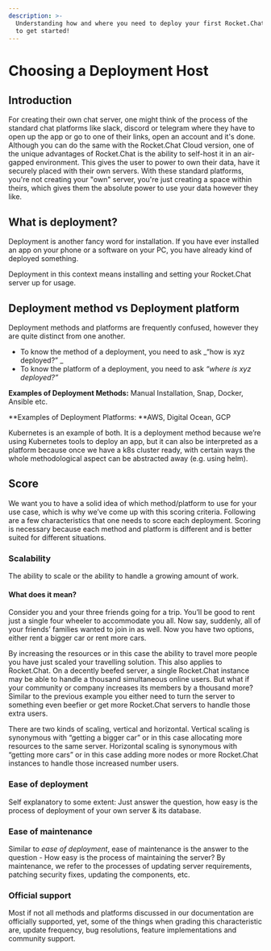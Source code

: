 ```yaml
---
description: >-
  Understanding how and where you need to deploy your first Rocket.Chat instance
  to get started!
---
```


# Choosing a Deployment Host

## Introduction

For creating their own chat server, one might think of the process of the standard chat platforms like slack, discord or telegram where they have to open up the app or go to one of their links, open an account and it's done. Although you can do the same with the Rocket.Chat Cloud version, one of the unique advantages of Rocket.Chat is the ability to self-host it in an air-gapped environment. This gives the user to power to own their data, have it securely placed with their own servers. With these standard platforms, you're not creating your "own" server, you're just creating a space within theirs, which gives them the absolute power to use your data however they like.

## What is deployment?

Deployment is another fancy word for installation. If you have ever installed an app on your phone or a software on your PC, you have already kind of deployed something.

Deployment in this context means installing and setting your Rocket.Chat server up for usage.

## Deployment method vs Deployment platform

Deployment methods and platforms are frequently confused, however they are quite distinct from one another.&#x20;

* To know the method of a deployment, you need to ask _“how is xyz deployed?” _
* To know the platform of a deployment, you need to ask _“where is xyz deployed?”_

**Examples of Deployment Methods:** Manual Installation, Snap, Docker, Ansible etc.&#x20;

**Examples of Deployment Platforms: **AWS, Digital Ocean, GCP

Kubernetes is an example of both. It is a deployment method because we’re using Kubernetes tools to deploy an app, but it can also be interpreted as a platform because once we have a k8s cluster ready, with certain ways the whole methodological aspect can be abstracted away (e.g. using helm).

## Score

We want you to have a solid idea of which method/platform to use for your use case, which is why we’ve come up with this scoring criteria. Following are a few characteristics that one needs to score each deployment. Scoring is necessary because each method and platform is different and is better suited for different situations.

### Scalability

The ability to scale or the ability to handle a growing amount of work.&#x20;

#### What does it mean?

Consider you and your three friends going for a trip. You’ll be good to rent just a single four wheeler to accommodate you all. Now say, suddenly, all of your friends’ families wanted to join in as well. Now you have two options, either rent a bigger car or rent more cars.

By increasing the resources or in this case the ability to travel more people you have just scaled your travelling solution. This also applies to Rocket.Chat. On a decently beefed server, a single Rocket.Chat instance may be able to handle a thousand simultaneous online users. But what if your community or company increases its members by a thousand more? Similar to the previous example you either need to turn the server to something even beefier or get more Rocket.Chat servers to handle those extra users.

There are two kinds of scaling, vertical and horizontal. Vertical scaling is synonymous with “getting a bigger car” or in this case allocating more resources to the same server. Horizontal scaling is synonymous with “getting more cars” or in this case adding more nodes or more Rocket.Chat instances to handle those increased number users.

### **Ease of deployment**

Self explanatory to some extent: Just answer the question, how easy is the process of deployment of your own server & its database.

### **Ease of maintenance**

Similar to _ease of deployment_, ease of maintenance is the answer to the question - How easy is the process of maintaining the server? By maintenance, we refer to the processes of updating server requirements, patching security fixes, updating the components, etc.

### Official support

Most if not all methods and platforms discussed in our documentation are officially supported, yet, some of the things when grading this characteristic are, update frequency, bug resolutions, feature implementations and community support.
